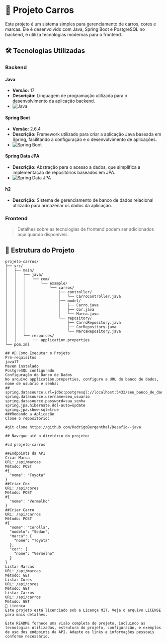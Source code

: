 # 🚗 Projeto Carros

Este projeto é um sistema simples para gerenciamento de carros, cores e marcas. Ele é desenvolvido com Java, Spring Boot e PostgreSQL no backend, e utiliza tecnologias modernas para o frontend.

## 🛠️ Tecnologias Utilizadas

### Backend

#### Java
- **Versão:** 17
- **Descrição:** Linguagem de programação utilizada para o desenvolvimento da aplicação backend.
- ![Java](https://img.shields.io/badge/Java-11-orange)

#### Spring Boot
- **Versão:** 2.6.4
- **Descrição:** Framework utilizado para criar a aplicação Java baseada em Spring, facilitando a configuração e o desenvolvimento de aplicações.
- ![Spring Boot](https://img.shields.io/badge/Spring%20Boot-2.6.4-brightgreen)

#### Spring Data JPA
- **Descrição:** Abstração para o acesso a dados, que simplifica a implementação de repositórios baseados em JPA.
- ![Spring Data JPA](https://img.shields.io/badge/Spring%20Data%20JPA-2.6.4-blue)

#### h2
- **Descrição:** Sistema de gerenciamento de banco de dados relacional utilizado para armazenar os dados da aplicação.


### Frontend

> Detalhes sobre as tecnologias de frontend podem ser adicionados aqui quando disponíveis.

## 📁 Estrutura do Projeto

```plaintext
projeto-carros/
├── src/
│   ├── main/
│   │   ├── java/
│   │   │   └── com/
│   │   │       └── example/
│   │   │           └── carros/
│   │   │               ├── controller/
│   │   │               │   └── CarroController.java
│   │   │               ├── model/
│   │   │               │   ├── Carro.java
│   │   │               │   ├── Cor.java
│   │   │               │   └── Marca.java
│   │   │               └── repository/
│   │   │                   ├── CarroRepository.java
│   │   │                   ├── CorRepository.java
│   │   │                   └── MarcaRepository.java
│   │   └── resources/
│   │       └── application.properties
└── pom.xml

## #🚀 Como Executar o Projeto
Pré-requisitos
java17
Maven instalado
PostgreSQL configurado
Configuração do Banco de Dados
No arquivo application.properties, configure a URL do banco de dados, nome de usuário e senha:
##
spring.datasource.url=jdbc:postgresql://localhost:5432/seu_banco_de_dados
spring.datasource.username=seu_usuario
spring.datasource.password=sua_senha
spring.jpa.hibernate.ddl-auto=update
spring.jpa.show-sql=true
###Rodando a Aplicação
Clone o repositório:

#git clone https://github.com/RodrigoBergenthal/Desafio--java

## Navegue até o diretório do projeto:

#cd projeto-carros

##Endpoints da API
Criar Marca
URL: /api/marcas
Método: POST
#{
  "nome": "Toyota"
}
##Criar Cor
URL: /api/cores
Método: POST
#{
  "nome": "Vermelho"
}
##Criar Carro
URL: /api/carros
Método: POST
#{
  "nome": "Corolla",
  "modelo": "Sedan",
  "marca": {
    "nome": "Toyota"
  },
  "cor": {
    "nome": "Vermelho"
  }
}
Listar Marcas
URL: /api/marcas
Método: GET
Listar Cores
URL: /api/cores
Método: GET
Listar Carros
URL: /api/carros
Método: GET
📝 Licença
Este projeto está licenciado sob a Licença MIT. Veja o arquivo LICENSE para mais detalhes.

Este README fornece uma visão completa do projeto, incluindo as tecnologias utilizadas, estrutura do projeto, configuração, e exemplos de uso dos endpoints da API. Adapte os links e informações pessoais conforme necessário.




